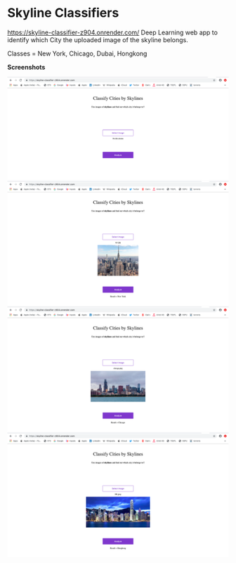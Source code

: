 # Skyline Classifiers
https://skyline-classifier-z904.onrender.com/
Deep Learning web app to identify which City the uploaded image of the skyline belongs.

Classes = New York, Chicago, Dubai, Hongkong
 
 **Screenshots**
 
 ![Image of WebApp 1](https://github.com/tarutak/Skyline-Classifier/blob/master/Screenshot%202019-06-24%20at%2013.15.27.png)
 ![Image of WebApp 2](https://github.com/tarutak/Skyline-Classifier/blob/master/Screenshot%202019-06-24%20at%2013.16.37.png)
 ![Image of WebApp 3](https://github.com/tarutak/Skyline-Classifier/blob/master/Screenshot%202019-06-24%20at%2013.17.22.png) 
 ![Image of WebApp 4](https://github.com/tarutak/Skyline-Classifier/blob/master/Screenshot%202019-06-24%20at%2013.20.02.png)
